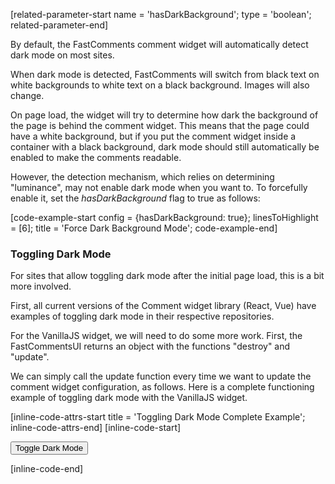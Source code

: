 [related-parameter-start name = 'hasDarkBackground'; type = 'boolean'; related-parameter-end]

By default, the FastComments comment widget will automatically detect dark mode on most sites.

When dark mode is detected, FastComments will switch from black text on white backgrounds to white text on a black background. Images will also change.

On page load, the widget will try to determine how dark the background of the page is behind the comment widget. This means that
the page could have a white background, but if you put the comment widget inside a container with a black background, dark mode should
still automatically be enabled to make the comments readable.

However, the detection mechanism, which relies on determining "luminance", may not enable dark mode when you want to. To forcefully enable it, set the
*hasDarkBackground* flag to true as follows:

[code-example-start config = {hasDarkBackground: true}; linesToHighlight = [6]; title = 'Force Dark Background Mode'; code-example-end]

### Toggling Dark Mode

For sites that allow toggling dark mode after the initial page load, this is a bit more involved.

First, all current versions of the Comment widget library (React, Vue) have examples of toggling dark mode in their respective repositories.

For the VanillaJS widget, we will need to do some more work. First, the FastCommentsUI returns an object with the functions "destroy" and "update".

We can simply call the update function every time we want to update the comment widget configuration, as follows. Here is a complete functioning example of toggling
dark mode with the VanillaJS widget.

[inline-code-attrs-start title = 'Toggling Dark Mode Complete Example'; inline-code-attrs-end]
[inline-code-start]
<script src="https://fastcomments.com/js/embed.js"></script>
<button id="toggle-dark-mode">Toggle Dark Mode</button>
<div id="fastcomments-widget"></div>
<script>
    (function() {
        const button = document.getElementById('toggle-dark-mode');
        const config = {
            tenantId: 'demo',
            hasDarkBackground: false
        };
        const instance = window.FastCommentsUI(document.getElementById('fastcomments-widget'), config);
        button.addEventListener('click', function() {
            config.hasDarkBackground = !config.hasDarkBackground;
            if (config.hasDarkBackground) {
                document.body.classList.add('dark');
            } else {
                document.body.classList.remove('dark');
            }
            instance.update(config);
        });
    })();
</script>
<style>
    body.dark {
        background: #000;
        color: #fff;
    }
</style>
[inline-code-end]
